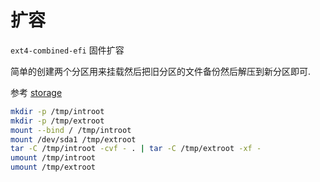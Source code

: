 # 扩容

`ext4-combined-efi` 固件扩容

简单的创建两个分区用来挂载然后把旧分区的文件备份然后解压到新分区即可.

参考 [storage](https://doc.embedfire.com/openwrt/user_manal/zh/latest/User_Manual/openwrt/storage.html)

```bash
mkdir -p /tmp/introot
mkdir -p /tmp/extroot
mount --bind / /tmp/introot
mount /dev/sda1 /tmp/extroot
tar -C /tmp/introot -cvf - . | tar -C /tmp/extroot -xf -
umount /tmp/introot
umount /tmp/extroot
```